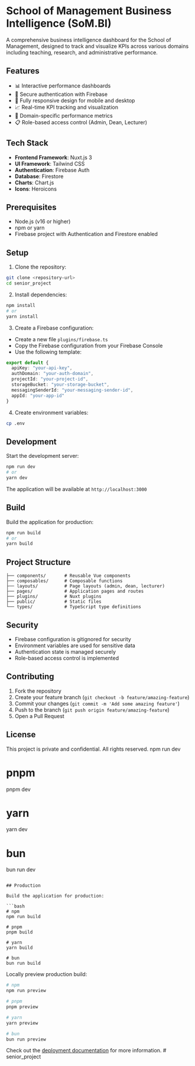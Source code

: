 # School of Management Business Intelligence (SoM.BI)

A comprehensive business intelligence dashboard for the School of Management, designed to track and visualize KPIs across various domains including teaching, research, and administrative performance.

## Features

- 📊 Interactive performance dashboards
- 🔐 Secure authentication with Firebase
- 📱 Fully responsive design for mobile and desktop
- 📈 Real-time KPI tracking and visualization
- 🎯 Domain-specific performance metrics
- 📋 Role-based access control (Admin, Dean, Lecturer)

## Tech Stack

- **Frontend Framework**: Nuxt.js 3
- **UI Framework**: Tailwind CSS
- **Authentication**: Firebase Auth
- **Database**: Firestore
- **Charts**: Chart.js
- **Icons**: Heroicons

## Prerequisites

- Node.js (v16 or higher)
- npm or yarn
- Firebase project with Authentication and Firestore enabled

## Setup

1. Clone the repository:
```bash
git clone <repository-url>
cd senior_project
```

2. Install dependencies:
```bash
npm install
# or
yarn install
```

3. Create a Firebase configuration:
- Create a new file `plugins/firebase.ts`
- Copy the Firebase configuration from your Firebase Console
- Use the following template:
```typescript
export default {
  apiKey: "your-api-key",
  authDomain: "your-auth-domain",
  projectId: "your-project-id",
  storageBucket: "your-storage-bucket",
  messagingSenderId: "your-messaging-sender-id",
  appId: "your-app-id"
}
```

4. Create environment variables:
```bash
cp .env
```

## Development

Start the development server:
```bash
npm run dev
# or
yarn dev
```

The application will be available at `http://localhost:3000`

## Build

Build the application for production:
```bash
npm run build
# or
yarn build
```

## Project Structure

```
├── components/       # Reusable Vue components
├── composables/      # Composable functions
├── layouts/          # Page layouts (admin, dean, lecturer)
├── pages/            # Application pages and routes
├── plugins/          # Nuxt plugins
├── public/           # Static files
└── types/            # TypeScript type definitions
```

## Security

- Firebase configuration is gitignored for security
- Environment variables are used for sensitive data
- Authentication state is managed securely
- Role-based access control is implemented

## Contributing

1. Fork the repository
2. Create your feature branch (`git checkout -b feature/amazing-feature`)
3. Commit your changes (`git commit -m 'Add some amazing feature'`)
4. Push to the branch (`git push origin feature/amazing-feature`)
5. Open a Pull Request

## License

This project is private and confidential. All rights reserved.
npm run dev

# pnpm
pnpm dev

# yarn
yarn dev

# bun
bun run dev
```

## Production

Build the application for production:

```bash
# npm
npm run build

# pnpm
pnpm build

# yarn
yarn build

# bun
bun run build
```

Locally preview production build:

```bash
# npm
npm run preview

# pnpm
pnpm preview

# yarn
yarn preview

# bun
bun run preview
```

Check out the [deployment documentation](https://nuxt.com/docs/getting-started/deployment) for more information.
#   s e n i o r _ p r o j e c t  
 